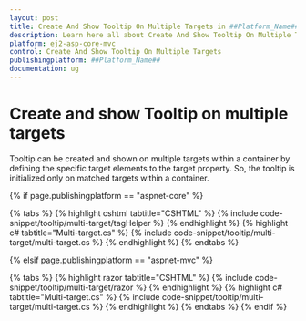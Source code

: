 ```yaml
---
layout: post
title: Create And Show Tooltip On Multiple Targets in ##Platform_Name## Tooltip Component
description: Learn here all about Create And Show Tooltip On Multiple Targets in Syncfusion ##Platform_Name## Tooltip component and more.
platform: ej2-asp-core-mvc
control: Create And Show Tooltip On Multiple Targets
publishingplatform: ##Platform_Name##
documentation: ug
---
```


# Create and show Tooltip on multiple targets

Tooltip can be created and shown on multiple targets within a container by defining the specific target elements to the target property. So, the tooltip is initialized only on matched targets within a container.

{% if page.publishingplatform == "aspnet-core" %}

{% tabs %}
{% highlight cshtml tabtitle="CSHTML" %}
{% include code-snippet/tooltip/multi-target/tagHelper %}
{% endhighlight %}
{% highlight c# tabtitle="Multi-target.cs" %}
{% include code-snippet/tooltip/multi-target/multi-target.cs %}
{% endhighlight %}
{% endtabs %}

{% elsif page.publishingplatform == "aspnet-mvc" %}

{% tabs %}
{% highlight razor tabtitle="CSHTML" %}
{% include code-snippet/tooltip/multi-target/razor %}
{% endhighlight %}
{% highlight c# tabtitle="Multi-target.cs" %}
{% include code-snippet/tooltip/multi-target/multi-target.cs %}
{% endhighlight %}
{% endtabs %}
{% endif %}

